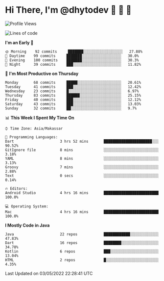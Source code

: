 # Hi There, I'm @dhytodev 👋 👋 👋

<!--
**DhytoDev/dhytodev** is a ✨ _special_ ✨ repository because its `README.md` (this file) appears on your GitHub profile.

Here are some ideas to get you started:

- 🔭 I’m currently working on ...
- 🌱 I’m currently learning ...
- 👯 I’m looking to collaborate on ...
- 🤔 I’m looking for help with ...
- 💬 Ask me about ...
- 📫 How to reach me: ...
- 😄 Pronouns: ...
- ⚡ Fun fact: ...
-->

<!--START_SECTION:waka-->
![Profile Views](http://img.shields.io/badge/Profile%20Views-0-blue)

![Lines of code](https://img.shields.io/badge/From%20Hello%20World%20I%27ve%20Written-134%20Thousand%20lines%20of%20code-blue)

**I'm an Early 🐤** 

```text
🌞 Morning    92 commits     ███████░░░░░░░░░░░░░░░░░░   27.88% 
🌆 Daytime    99 commits     ███████░░░░░░░░░░░░░░░░░░   30.0% 
🌃 Evening    100 commits    ███████░░░░░░░░░░░░░░░░░░   30.3% 
🌙 Night      39 commits     ███░░░░░░░░░░░░░░░░░░░░░░   11.82%

```
📅 **I'm Most Productive on Thursday** 

```text
Monday       68 commits     █████░░░░░░░░░░░░░░░░░░░░   20.61% 
Tuesday      41 commits     ███░░░░░░░░░░░░░░░░░░░░░░   12.42% 
Wednesday    23 commits     █░░░░░░░░░░░░░░░░░░░░░░░░   6.97% 
Thursday     83 commits     ██████░░░░░░░░░░░░░░░░░░░   25.15% 
Friday       40 commits     ███░░░░░░░░░░░░░░░░░░░░░░   12.12% 
Saturday     43 commits     ███░░░░░░░░░░░░░░░░░░░░░░   13.03% 
Sunday       32 commits     ██░░░░░░░░░░░░░░░░░░░░░░░   9.7%

```


📊 **This Week I Spent My Time On** 

```text
⌚︎ Time Zone: Asia/Makassar

💬 Programming Languages: 
Dart                     3 hrs 52 mins       ██████████████████████░░░   90.52% 
GitIgnore file           8 mins              ░░░░░░░░░░░░░░░░░░░░░░░░░   3.18% 
YAML                     8 mins              ░░░░░░░░░░░░░░░░░░░░░░░░░   3.13% 
Groovy                   7 mins              ░░░░░░░░░░░░░░░░░░░░░░░░░   2.88% 
Text                     0 secs              ░░░░░░░░░░░░░░░░░░░░░░░░░   0.14%

🔥 Editors: 
Android Studio           4 hrs 16 mins       █████████████████████████   100.0%

💻 Operating System: 
Mac                      4 hrs 16 mins       █████████████████████████   100.0%

```

**I Mostly Code in Java** 

```text
Java                     22 repos            ████████████░░░░░░░░░░░░░   47.83% 
Dart                     16 repos            ████████░░░░░░░░░░░░░░░░░   34.78% 
Kotlin                   6 repos             ███░░░░░░░░░░░░░░░░░░░░░░   13.04% 
HTML                     2 repos             █░░░░░░░░░░░░░░░░░░░░░░░░   4.35%

```



 Last Updated on 03/05/2022 22:28:41 UTC
<!--END_SECTION:waka-->
